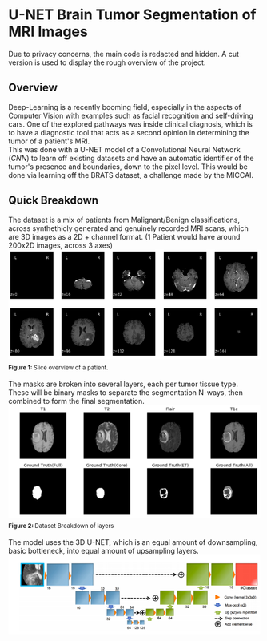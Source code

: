 # U-NET Brain Tumor Segmentation of MRI Images

Due to privacy concerns, the main code is redacted and hidden. A cut version is used to display the rough overview of the project.

## Overview
Deep-Learning is a recently booming field, especially in the aspects of Computer Vision with examples such as facial recognition and self-driving cars. One of the explored pathways was inside clinical diagnosis, which is to have a diagnostic tool that acts as a second opinion in determining the tumor of a patient's MRI.
<br>
This was done with a U-NET model of a Convolutional Neural Network (*CNN*) to learn off existing datasets and have an automatic identifier of the tumor's presence and boundaries, down to the pixel level. This would be done via learning off the BRATS dataset, a challenge made by the MICCAI.

## Quick Breakdown
The dataset is a mix of patients from Malignant/Benign classifications, across synthethicly generated and genuinely recorded MRI scans, which are 3D images as a 2D + channel format. (1 Patient would have around 200x2D images, across 3 axes)
<img alt="Overview" src="images/overview.PNG">  
<sub><b>Figure 1: </b> Slice overview of a patient. </sub> 
<br><br>
The masks are broken into several layers, each per tumor tissue type. These will be binary masks to separate the segmentation N-ways, then combined to form the final segmentation.
<img alt="Result" src="images/result1.png">  
<sub><b>Figure 2: </b> Dataset Breakdown of layers </sub> 
<br><br>
The model uses the 3D U-NET, which is an equal amount of downsampling, basic bottleneck, into equal amount of upsampling layers.
<img alt="UNET" src="images/iclunet.PNG">  
